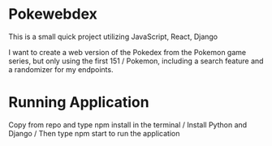 # Pokewebdex

This is a small quick project utilizing JavaScript, React, Django

I want to create a web version of the Pokedex from the Pokemon game series, but only using the first 151 /
Pokemon, including a search feature and a randomizer for my endpoints.

# Running Application
Copy from repo and type npm install in the terminal /
Install Python and Django /
Then type npm start to run the application